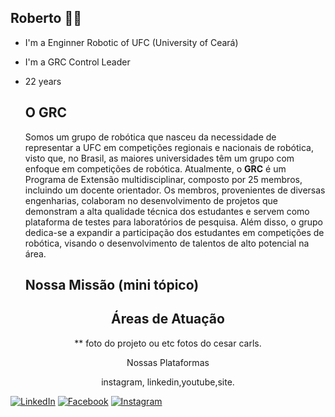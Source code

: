 ## Roberto 👋😄 
- I'm a Enginner Robotic of UFC (University of Ceará)
- I'm a GRC Control Leader
- 22 years


  <div align="left">

  ## O GRC
  
 
  Somos um grupo de robótica que nasceu da necessidade de representar a UFC em competições regionais e nacionais de robótica,  visto que, no Brasil, as maiores universidades têm um grupo com enfoque  em competições de robótica.
  Atualmente, o <b>GRC</b> é um Programa de Extensão multidisciplinar, composto por 25 membros, incluindo um docente orientador. 
  Os membros, provenientes de diversas engenharias, colaboram no desenvolvimento de projetos que demonstram a alta qualidade técnica dos estudantes e servem como plataforma de testes para laboratórios de pesquisa. 
  Além disso, o grupo dedica-se a expandir a participação dos estudantes em competições de robótica, visando o desenvolvimento de talentos de alto potencial na área.
  <h2> Nossa Missão (mini tópico) </h2> 
</div>
<div align="center">

## Áreas de Atuação 
  
</div >

<div align="center">
** foto do projeto ou etc
fotos do cesar carls.
</div >

  
  <div align="center">

Nossas Plataformas

instagram, linkedin,youtube,site.
    
  </div>

  
  
<p align="left">
  <a href="#" title="LinkedIn">
  <img src="https://img.shields.io/badge/-Linkedin-0e76a8?style=flat-square&logo=Linkedin&logoColor=white&link=LINK-DO-SEU-LINKEDIN" alt="LinkedIn"/></a>
  <a href="#" title="Facebook">
  <img src="https://img.shields.io/badge/-Facebook-3b5998?style=flat-square&labelColor=3b5998&logo=facebook&logoColor=white&link=LINK-DO-SEU-FACEBOOK" alt="Facebook"/></a>
  <a href="https://www.instagram.com/robertojeovan/" title="Instagram">
  <img src="https://img.shields.io/badge/-Instagram-DF0174?style=flat-square&labelColor=DF0174&logo=instagram&logoColor=white&link=LINK-DO-SEU-INSTAGRAM" alt="Instagram"/></a>
</p>

